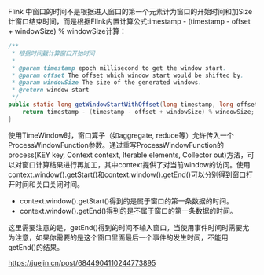 

Flink 中窗口的时间不是根据进入窗口的第一个元素计为窗口的开始时间和加Size计窗口结束时间，而是根据Flink内置计算公式timestamp - (timestamp - offset + windowSize) % windowSize计算：
```java
/**
 * 根据时间戳计算窗口开始时间
 *
 * @param timestamp epoch millisecond to get the window start.
 * @param offset The offset which window start would be shifted by.
 * @param windowSize The size of the generated windows.
 * @return window start
 */
public static long getWindowStartWithOffset(long timestamp, long offset, long windowSize) {
    return timestamp - (timestamp - offset + windowSize) % windowSize;
}
```


使用TimeWindow时，窗口算子（如aggregate, reduce等）允许传入一个ProcessWindowFunction参数。通过重写ProcessWindowFunction的process(KEY key, Context context, Iterable<IN> elements, Collector<OUT> out)方法，可以对窗口计算结果进行再加工，其中context提供了对当前window的访问。使用context.window().getStart()和context.window().getEnd()可以分别得到窗口打开时间和关口关闭时间。
- context.window().getStart()得到的是属于窗口的第一条数据的时间。
- context.window().getEnd()得到的是不属于窗口的第一条数据的时间。

这里需要注意的是，getEnd()得到的时间不输入窗口，当使用事件时间时需要尤为注意，如果你需要的是这个窗口里面最后一个事件的发生时间，不能用getEnd()的结果。

https://juejin.cn/post/6844904110244773895
